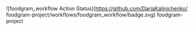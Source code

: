 ![foodgram_workflow Action Status](https://github.com/DariaKalinichenko/
foodgram-project/workflows/foodgram_workflow/badge.svg)
foodgram-project
